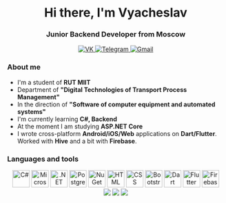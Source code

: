 <div id="header" align="center">
    <h1>Hi there, I'm Vyacheslav</h1>
    <h3>Junior Backend Developer from Moscow</h3>
</div>

<div id="links" align="center">
<a href="https://vk.com/venceslao_99">
    <img src="https://img.shields.io/badge/VK-blue?style=for-the-badge&logo=vk&logoColor=white" alt="VK"/>
</a>
<a href="https://t.me/venceslao_99">
    <img src="https://img.shields.io/badge/Telegram-blue?style=for-the-badge&logo=telegram&logoColor=white" alt="Telegram"/>
</a>
<a href="https://mail.google.com/mail/?view=cm&fs=1&to=downstize.work@gmail.com">
    <img src="https://img.shields.io/badge/Gmail-blue?style=for-the-badge&logo=gmail&logoColor=white" alt="Gmail"/>
</a>
</div>

### About me
- I'm a student of **RUT MIIT**
- Department of **"Digital Technologies of Transport Process Management"**
- In the direction of **"Software of computer equipment and automated systems"**
- I'm currently learning **C#, Backend**
- At the moment I am studying **ASP.NET Core**
- I wrote cross-platform **Android/iOS/Web** applications on **Dart/Flutter**. Worked with **Hive** and a bit with **Firebase**.

### Languages and tools
<div id="tools" align="center">
<img src="https://cdn.jsdelivr.net/gh/devicons/devicon/icons/csharp/csharp-original.svg" title="C#" width="40" height="40" />
<img src="https://cdn.jsdelivr.net/gh/devicons/devicon/icons/dot-net/dot-net-plain-wordmark.svg" title="Microsoft.NET" width="40" height="40" />
<img src="https://cdn.jsdelivr.net/gh/devicons/devicon/icons/dotnetcore/dotnetcore-original.svg" title=".NET CORE" width="40" height="40" />
<img src="https://cdn.jsdelivr.net/gh/devicons/devicon/icons/postgresql/postgresql-plain-wordmark.svg" title="PostgreSQL" width="40" height="40" />
<img src="https://cdn.jsdelivr.net/gh/devicons/devicon/icons/nuget/nuget-original-wordmark.svg" title="NuGet" width="40" height="40" />
<img src="https://cdn.jsdelivr.net/gh/devicons/devicon/icons/html5/html5-plain-wordmark.svg" title="HTML" width="40" height="40" />
<img src="https://cdn.jsdelivr.net/gh/devicons/devicon/icons/css3/css3-plain-wordmark.svg" title="CSS" width="40" height="40" />
<img src="https://cdn.jsdelivr.net/gh/devicons/devicon/icons/bootstrap/bootstrap-plain-wordmark.svg" title="Bootstrap" width="40" height="40" />
<img src="https://cdn.jsdelivr.net/gh/devicons/devicon/icons/dart/dart-plain-wordmark.svg" title="Dart" width="40" height="40" />
<img src="https://cdn.jsdelivr.net/gh/devicons/devicon/icons/flutter/flutter-original.svg" title="Flutter" width="40" height="40" />
<img src="https://cdn.jsdelivr.net/gh/devicons/devicon/icons/firebase/firebase-plain-wordmark.svg" title="Firebase" width="40" height="40" />
</div>

<div id="info" align="center">
    <img src="http://github-profile-summary-cards.vercel.app/api/cards/profile-details?username=Downstize&theme=discord_old_blurple"/>
    <img src="http://github-profile-summary-cards.vercel.app/api/cards/repos-per-language?username=Downstize&theme=discord_old_blurple"/>
    <img src="http://github-profile-summary-cards.vercel.app/api/cards/most-commit-language?username=Downstize&theme=discord_old_blurple"/>
</div>